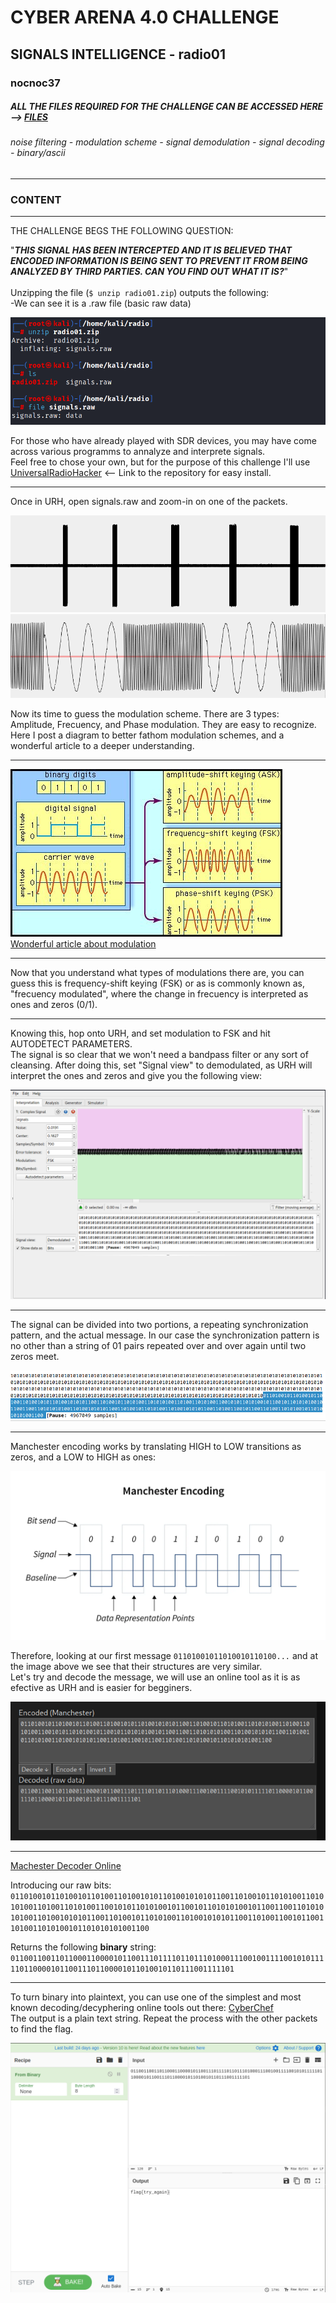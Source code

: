 # CYBER ARENA 4.0 CHALLENGE
## SIGNALS INTELLIGENCE - radio01
### nocnoc37
##### ALL THE FILES REQUIRED FOR THE CHALLENGE CAN BE ACCESSED HERE --> [FILES](https://github.com/1ocho3/CyberArena4.0/tree/main/radio01/CTF-Files)
###### noise filtering - modulation scheme - signal demodulation - signal decoding - binary/ascii
---
### CONTENT
---  
THE CHALLENGE BEGS THE FOLLOWING QUESTION:  

"***THIS SIGNAL HAS BEEN INTERCEPTED AND IT IS BELIEVED THAT ENCODED INFORMATION IS BEING SENT TO PREVENT IT FROM BEING ANALYZED BY THIRD PARTIES. CAN YOU FIND OUT WHAT IT IS?***"  
<br>
Unzipping the file (```$ unzip radio01.zip```) outputs the following:  
-We can see it is a .raw file (basic raw data)  

![screenshot showing various command line inputs: 1st unzip radio01 2nd ls: radio01 ](https://github.com/1ocho3/CyberArena4.0/blob/main/radio01/readme-required/content-initial-approach-terminal.png?raw=true)  

For those who have already played with SDR devices, you may have come across various programms to annalyze and interprete signals.  
Feel free to chose your own, but for the purpose of this challenge I'll use [UniversalRadioHacker](https://github.com/jopohl/urh) <-- Link to the repository for easy install.  

---   
Once in URH, open signals.raw and zoom-in on one of the packets.  

![signal1](https://github.com/1ocho3/CyberArena4.0/blob/main/radio01/readme-required/signal1.png?raw=true)  
![signal1zoomed](https://github.com/1ocho3/CyberArena4.0/blob/main/radio01/readme-required/signal1zoomed.png?raw=true)

Now its time to guess the modulation scheme. There are 3 types: Amplitude, Frecuency, and Phase modulation. 
They are easy to recognize. Here I post a diagram to better fathom modulation schemes, and a wonderful article to a deeper understanding.  

---
![modulation scheme](https://github.com/1ocho3/CyberArena4.0/blob/main/radio01/readme-required/modulation-scheme.jpg?raw=true)  
[Wonderful article about modulation](https://documentation.meraki.com/MR/Wi-Fi_Basics_and_Best_Practices/Wireless_Fundamentals%3A_Modulation)  

---

Now that you understand what types of modulations there are, you can guess this is frequency-shift keying (FSK) or as is commonly known as, "frecuency modulated", where the change in frecuency is interpreted as ones and zeros (0/1).

---

Knowing this, hop onto URH, and set modulation to FSK and hit AUTODETECT PARAMETERS.  
The signal is so clear that we won't need a bandpass filter or any sort of cleansing.
After doing this, set "Signal view" to demodulated, as URH will interpret the ones and zeros and give you the following view:  

![signal1 demodulated view](https://github.com/1ocho3/CyberArena4.0/blob/main/radio01/readme-required/signal1%20demodulated%20view.png?raw=true)
  
---
The signal can be divided into two portions, a repeating synchronization pattern, and the actual message.
In our case the synchronization pattern is no other than a string of 01 pairs repeated over and over again until two zeros meet.  

![singal1-separated](https://github.com/1ocho3/CyberArena4.0/blob/main/radio01/readme-required/signal1-message-separated.png?raw=true)  

---
Manchester encoding works by translating HIGH to LOW transitions as zeros, and a LOW to HIGH as ones:  

![manchester encoding scheme](https://github.com/1ocho3/CyberArena4.0/blob/main/radio01/readme-required/manchester-encoding-scheme.png?raw=true)

Therefore, looking at our first message `01101001011010010110100...` and at the image above we see that their structures are very similar.  
Let's try and decode the message, we will use an online tool as it is as efective as URH and is easier for begginers.  

![manchester-decoder-online](https://github.com/1ocho3/CyberArena4.0/blob/main/radio01/readme-required/manchester-decoded.png?raw=true)  

---
[Machester Decoder Online](https://eleif.net/manchester.html)  

Introducing our raw bits:  `0110100101101001011010011010010101101001010101100110100101101010011010101001101001101010011001010110101001011001011010101001011001100110101010100110100101010110011010010110101001101001010101100110100110010110011010011010100101101010101001100`  

Returns the following __binary__ string:  
`011001100110110001100001011001110111101101110100011100100111100101011111011000010110011101100001011010010110111001111101`  

---
To turn binary into plaintext, you can use one of the simplest and most known decoding/decyphering online tools out there: [CyberChef](https://gchq.github.io/CyberChef/)  
The output is a plain text string. Repeat the process with the other packets to find the flag.

![nottheflag](https://github.com/1ocho3/CyberArena4.0/blob/main/radio01/readme-required/not-the-flag-keep-trying.png?raw=true)
